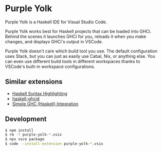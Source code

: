 # Purple Yolk

Purple Yolk is a Haskell IDE for Visual Studio Code.

Purple Yolk works best for Haskell projects that can be loaded into GHCi.
Behind the scenes it launches GHCi for you, reloads it when you make changes,
and displays GHCi's output in VSCode.

Purple Yolk doesn't care which build tool you use. The default configuration
uses Stack, but you can just as easily use Cabal, Nix, or anything else. You
can even use different build tools in different workspaces thanks to VSCode's
built-in workspace configurations.

## Similar extensions

- [Haskell Syntax Highlighting](https://marketplace.visualstudio.com/items?itemName=justusadam.language-haskell)
- [haskell-ghcid](https://marketplace.visualstudio.com/items?itemName=ndmitchell.haskell-ghcid)
- [Simple GHC (Haskell) Integration](https://marketplace.visualstudio.com/items?itemName=dramforever.vscode-ghc-simple)

## Development

``` sh
$ npm install
$ rm -f purple-yolk-*.vsix
$ npx vsce package
$ code --install-extension purple-yolk-*.vsix
```
